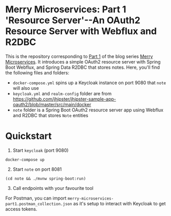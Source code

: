 # Merry Microservices: Part 1 'Resource Server'--An OAuth2 Resource Server with Webflux and R2DBC

This is the repository corresponding to [Part 1](https://sdoxsee.github.io/blog/2019/12/17/merry-microservices-part1-resource-server) of the blog series [Merry Microservices](https://sdoxsee.github.io/blog/2019/12/17/merry-microservices-an-introduction). It introduces a simple OAuth2 resource server with Spring Boot Webflux, and Spring Data R2DBC that stores notes. Here, you'll find the following files and folders:
* `docker-compose.yml` spins up a Keycloak instance on port 9080 that `note` will also use
* `keycloak.yml` and `realm-config` folder are from https://github.com/jhipster/jhipster-sample-app-oauth2/blob/master/src/main/docker
* `note` folder is a Spring Boot OAuth2 resource server app using Webflux and R2DBC that stores `Note` entities

# Quickstart

1. Start `keycloak` (port 9080)

```
docker-compose up
```

2. Start `note` on port 8081

```
(cd note && ./mvnw spring-boot:run)
```

3. Call endpoints with your favourite tool

For Postman, you can import `merry-microservices-part1.postman_collection.json` as it's setup to interact with Keycloak to get access tokens.